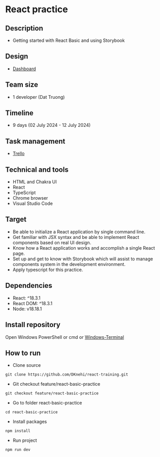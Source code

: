 # React practice

## Description
- Getting started with React Basic and using Storybook

## Design
- [Dashboard](https://www.figma.com/design/XQpNVIrl8l2DwiSEEWxOJO/UI-CRUD?node-id=7-1246&t=o61AxkxfCULNl1if-1)

## Team size
- 1 developer (Dat Truong)

## Timeline
- 9 days (02 July 2024 - 12 July 2024)

## Task management
- [Trello](https://trello.com/invite/b/DmfCuwhr/ATTIa57c56498ef17f57d8191fe882cf6dca11E8F3FF/dat-truong)

## Technical and tools
- HTML and Chakra UI
- React
- TypeScript
- Chrome browser
- Visual Studio Code

## Target
- Be able to initialize a React application by single command line.
- Get familiar with JSX syntax and be able to implement React components based on real UI design.
- Know how a React application works and accomplish a single React page.
- Set up and get to know with Storybook which will assist to manage components system in the development environment.
- Apply typescript for this practice.

## Dependencies
- React: ^18.3.1
- React DOM: ^18.3.1
- Node: v18.18.1

## Install repository
Open Windows PowerShell or cmd or [Windows-Terminal](https://apps.microsoft.com/detail/9n0dx20hk701?rtc=1&activetab=pivot%3Aoverviewtab&hl=en-gb&gl=GB)

## How to run

- Clone source

```
git clone https://github.com/DKnehi/react-training.git
```

- Git checkout feature/react-basic-practice

```
git checkout feature/react-basic-practice
```

- Go to folder react-basic-practice

```
cd react-basic-practice
```

- Install packages

```
npm install
```

- Run project

```
npm run dev
```